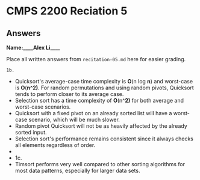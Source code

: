 # CMPS 2200 Reciation 5

## Answers

**Name:____**__________Alex Li______________

Place all written answers from `recitation-05.md` here for easier grading.

    1b.

* Quicksort's average-case time complexity is **O**(n log **n**) and worst-case is **O**(**n^**2**)**. For random permutations and using random pivots, Quicksort tends to perform closer to its average case.
* Selection sort has a time complexity of **O**(n^**2)** for both average and worst-case scenarios.
* Quicksort with a fixed pivot on an already sorted list will have a worst-case scenario, which will be much slower.
* Random pivot Quicksort will not be as heavily affected by the already sorted input.
* Selection sort's performance remains consistent since it always checks all elements regardless of order.
* 
* 1c.
* Timsort performs very well compared to other sorting algorithms for most data patterns, especially for larger data sets.
